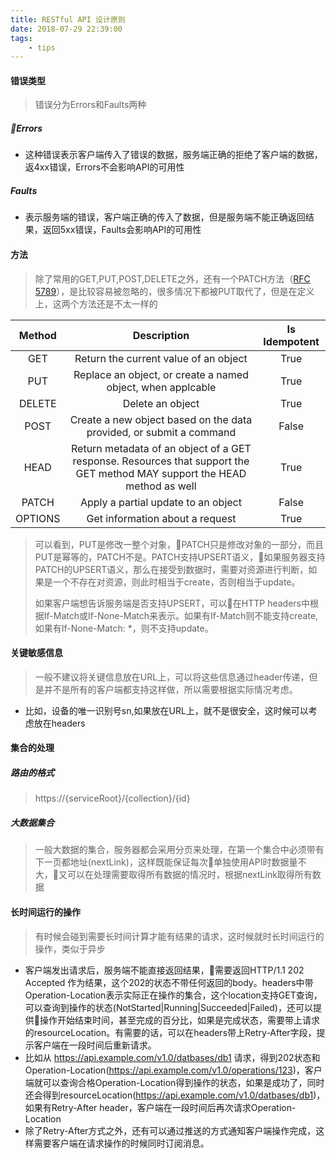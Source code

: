 ```yaml
---
title: RESTful API 设计原则
date: 2018-07-29 22:39:00
tags:
    - tips
---
```


#### 错误类型
> 错误分为Errors和Faults两种
##### Errors
* 这种错误表示客户端传入了错误的数据，服务端正确的拒绝了客户端的数据，返4xx错误，Errors不会影响API的可用性
##### Faults
* 表示服务端的错误，客户端正确的传入了数据，但是服务端不能正确返回结果，返回5xx错误，Faults会影响API的可用性

#### 方法
> 除了常用的GET,PUT,POST,DELETE之外，还有一个PATCH方法（[RFC 5789](https://tools.ietf.org/html/rfc5789)），是比较容易被忽略的，很多情况下都被PUT取代了，但是在定义上，这两个方法还是不太一样的

|Method|Description|Is Idempotent|
|:----:|:---------:|:-----------:|
|GET|Return the current value of an object|True|
|PUT|Replace an object, or create a named object, when applcable|True|
|DELETE|Delete an object|True|
|POST|Create a new object based on the data provided, or submit a command|False|
|HEAD|Return metadata of an object of a GET response. Resources that support the GET method MAY support the HEAD method as well|True|
|PATCH|Apply a partial update to an object|False|
|OPTIONS|Get information about a request|True|

> 可以看到，PUT是修改一整个对象，PATCH只是修改对象的一部分，而且PUT是幂等的，PATCH不是。PATCH支持UPSERT语义，如果服务器支持PATCH的UPSERT语义，那么在接受到数据时，需要对资源进行判断，如果是一个不存在对资源，则此时相当于create，否则相当于update。
>
> 如果客户端想告诉服务端是否支持UPSERT，可以在HTTP headers中根据If-Match或If-None-Match来表示。如果有If-Match则不能支持create, 如果有If-None-Match: *，则不支持update。

#### 关键敏感信息
> 一般不建议将关键信息放在URL上，可以将这些信息通过header传递，但是并不是所有的客户端都支持这样做，所以需要根据实际情况考虑。
* 比如，设备的唯一识别号sn,如果放在URL上，就不是很安全，这时候可以考虑放在headers

#### 集合的处理
##### 路由的格式
> https://{serviceRoot}/{collection}/{id}

##### 大数据集合
> 一般大数据的集合，服务器都会采用分页来处理，在第一个集合中必须带有下一页都地址(nextLink)，这样既能保证每次单独使用API时数据量不大，又可以在处理需要取得所有数据的情况时，根据nextLink取得所有数据

#### 长时间运行的操作
> 有时候会碰到需要长时间计算才能有结果的请求，这时候就时长时间运行的操作，类似于异步
* 客户端发出请求后，服务端不能直接返回结果，需要返回HTTP/1.1 202 Accepted 作为结果，这个202的状态不带任何返回的body。headers中带Operation-Location表示实际正在操作的集合，这个location支持GET查询，可以查询到操作的状态(NotStarted|Running|Succeeded|Failed)，还可以提供操作开始结束时间，甚至完成的百分比，如果是完成状态，需要带上请求的resourceLocation。有需要的话，可以在headers带上Retry-After字段，提示客户端在一段时间后重新请求。
* 比如从 https://api.example.com/v1.0/datbases/db1 请求，得到202状态和Operation-Location(https://api.example.com/v1.0/operations/123)，客户端就可以查询合格Operation-Location得到操作的状态，如果是成功了，同时还会得到resourceLocation(https://api.example.com/v1.0/datbases/db1)，如果有Retry-After header，客户端在一段时间后再次请求Operation-Location
* 除了Retry-After方式之外，还有可以通过推送的方式通知客户端操作完成，这样需要客户端在请求操作的时候同时订阅消息。